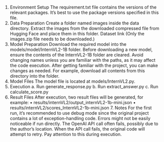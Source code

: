 1.	Environment Setup
The requirement.txt file contains the versions of the relevant packages. It’s best to use the package versions specified in this file.
2.	Data Preparation
Create a folder named images inside the data directory. Extract the images from the downloaded compressed file from Hugging Face and place them in this folder.
Dataset link
(Only the images.zip file needs to be downloaded.)
3.	Model Preparation
Download the required model into the models/model/InternVL2-1B folder.
Before downloading a new model, ensure the contents of the InternVL2-1B folder are cleared. Avoid changing names unless you are familiar with the paths, as it may affect the code execution. After getting familiar with the project, you can make changes as needed.
For example, download all contents from this directory into the folder.
4.	Model Files
The model file is located at models/InternVL2.py.
5.	Execution
a. Run generate_response.py
b. Run extract_answer.py
c. Run calculate_score.py
6.	Result Files
After execution, two result files will be generated, for example:
	•	results/internVL2/output_internVL2-1b-mini.json
	•	results/internVL2/scores_InternVL2-1b-mini.json
	7.	Notes
For the first run, it’s recommended to use debug mode since the original project contains a lot of exception-handling code. Errors might not be easily noticeable if run directly.
The OpenAI API call often fails, possibly due to the author’s location. When the API call fails, the original code will attempt to retry. Pay attention to this during execution.
